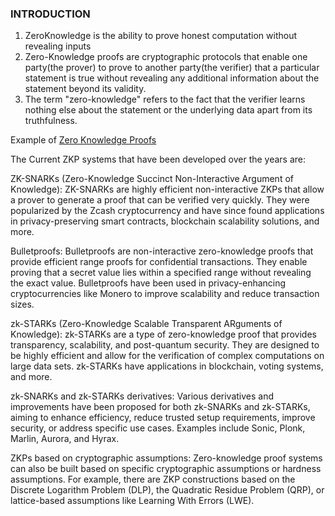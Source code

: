 ### INTRODUCTION 

1. ZeroKnowledge is the ability to prove honest computation without revealing inputs
2. Zero-Knowledge proofs are cryptographic protocols that enable one party(the prover) to prove to another party(the verifier) that a particular statement is true without revealing any additional information about the statement beyond its validity.
3. The term "zero-knowledge" refers to the fact that the verifier learns nothing else about the statement or the underlying data apart from its truthfulness.

Example of [Zero Knowledge Proofs](!https://www.youtube.com/watch?v=5qzNe1hk0oY)

The Current ZKP systems that have been developed over the years are:

ZK-SNARKs (Zero-Knowledge Succinct Non-Interactive Argument of Knowledge): ZK-SNARKs are highly efficient non-interactive ZKPs that allow a prover to generate a proof that can be verified very quickly. They were popularized by the Zcash cryptocurrency and have since found applications in privacy-preserving smart contracts, blockchain scalability solutions, and more.

Bulletproofs: Bulletproofs are non-interactive zero-knowledge proofs that provide efficient range proofs for confidential transactions. They enable proving that a secret value lies within a specified range without revealing the exact value. Bulletproofs have been used in privacy-enhancing cryptocurrencies like Monero to improve scalability and reduce transaction sizes.

zk-STARKs (Zero-Knowledge Scalable Transparent ARguments of Knowledge): zk-STARKs are a type of zero-knowledge proof that provides transparency, scalability, and post-quantum security. They are designed to be highly efficient and allow for the verification of complex computations on large data sets. zk-STARKs have applications in blockchain, voting systems, and more.

zk-SNARKs and zk-STARKs derivatives: Various derivatives and improvements have been proposed for both zk-SNARKs and zk-STARKs, aiming to enhance efficiency, reduce trusted setup requirements, improve security, or address specific use cases. Examples include Sonic, Plonk, Marlin, Aurora, and Hyrax.

ZKPs based on cryptographic assumptions: Zero-knowledge proof systems can also be built based on specific cryptographic assumptions or hardness assumptions. For example, there are ZKP constructions based on the Discrete Logarithm Problem (DLP), the Quadratic Residue Problem (QRP), or lattice-based assumptions like Learning With Errors (LWE).


